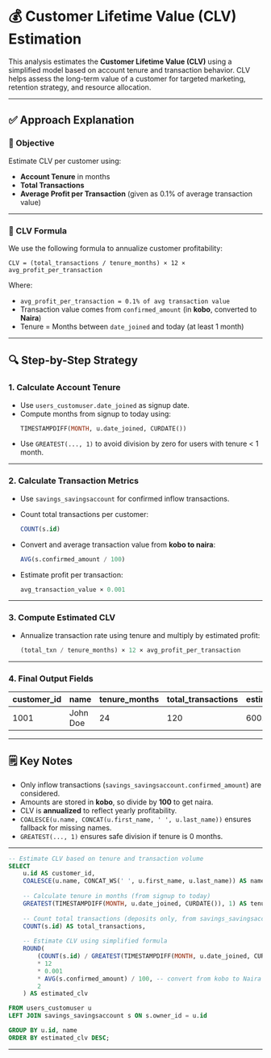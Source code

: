 # 💰 Customer Lifetime Value (CLV) Estimation

This analysis estimates the **Customer Lifetime Value (CLV)** using a simplified model based on account tenure and transaction behavior. CLV helps assess the long-term value of a customer for targeted marketing, retention strategy, and resource allocation.

---

## ✅ Approach Explanation

### 🎯 Objective

Estimate CLV per customer using:

- **Account Tenure** in months  
- **Total Transactions**  
- **Average Profit per Transaction** (given as 0.1% of average transaction value)

---

### 📐 CLV Formula

We use the following formula to annualize customer profitability:

```
CLV = (total_transactions / tenure_months) × 12 × avg_profit_per_transaction
```

Where:
- `avg_profit_per_transaction = 0.1% of avg transaction value`
- Transaction value comes from `confirmed_amount` (in **kobo**, converted to **Naira**)
- Tenure = Months between `date_joined` and today (at least 1 month)

---

## 🔍 Step-by-Step Strategy

### 1. Calculate Account Tenure

- Use `users_customuser.date_joined` as signup date.
- Compute months from signup to today using:
  ```sql
  TIMESTAMPDIFF(MONTH, u.date_joined, CURDATE())
  ```
- Use `GREATEST(..., 1)` to avoid division by zero for users with tenure < 1 month.

---

### 2. Calculate Transaction Metrics

- Use `savings_savingsaccount` for confirmed inflow transactions.
- Count total transactions per customer:
  ```sql
  COUNT(s.id)
  ```

- Convert and average transaction value from **kobo to naira**:
  ```sql
  AVG(s.confirmed_amount / 100)
  ```

- Estimate profit per transaction:
  ```sql
  avg_transaction_value × 0.001
  ```

---

### 3. Compute Estimated CLV

- Annualize transaction rate using tenure and multiply by estimated profit:
  ```sql
  (total_txn / tenure_months) × 12 × avg_profit_per_transaction
  ```

---

### 4. Final Output Fields

| customer_id | name     | tenure_months | total_transactions | estimated_clv |
|-------------|----------|----------------|---------------------|----------------|
| 1001        | John Doe | 24             | 120                 | 600.00         |

---

## 🗒️ Key Notes

- Only inflow transactions (`savings_savingsaccount.confirmed_amount`) are considered.
- Amounts are stored in **kobo**, so divide by **100** to get naira.
- CLV is **annualized** to reflect yearly profitability.
- `COALESCE(u.name, CONCAT(u.first_name, ' ', u.last_name))` ensures fallback for missing names.
- `GREATEST(..., 1)` ensures safe division if tenure is 0 months.

---


```sql
-- Estimate CLV based on tenure and transaction volume
SELECT 
    u.id AS customer_id,
    COALESCE(u.name, CONCAT_WS(' ', u.first_name, u.last_name)) AS name,
    
    -- Calculate tenure in months (from signup to today)
    GREATEST(TIMESTAMPDIFF(MONTH, u.date_joined, CURDATE()), 1) AS tenure_months,
    
    -- Count total transactions (deposits only, from savings_savingsaccount)
    COUNT(s.id) AS total_transactions,
    
    -- Estimate CLV using simplified formula
    ROUND(
        (COUNT(s.id) / GREATEST(TIMESTAMPDIFF(MONTH, u.date_joined, CURDATE()), 1)) 
        * 12 
        * 0.001 
        * AVG(s.confirmed_amount) / 100, -- convert from kobo to Naira
        2
    ) AS estimated_clv

FROM users_customuser u
LEFT JOIN savings_savingsaccount s ON s.owner_id = u.id

GROUP BY u.id, name
ORDER BY estimated_clv DESC;
```

---

